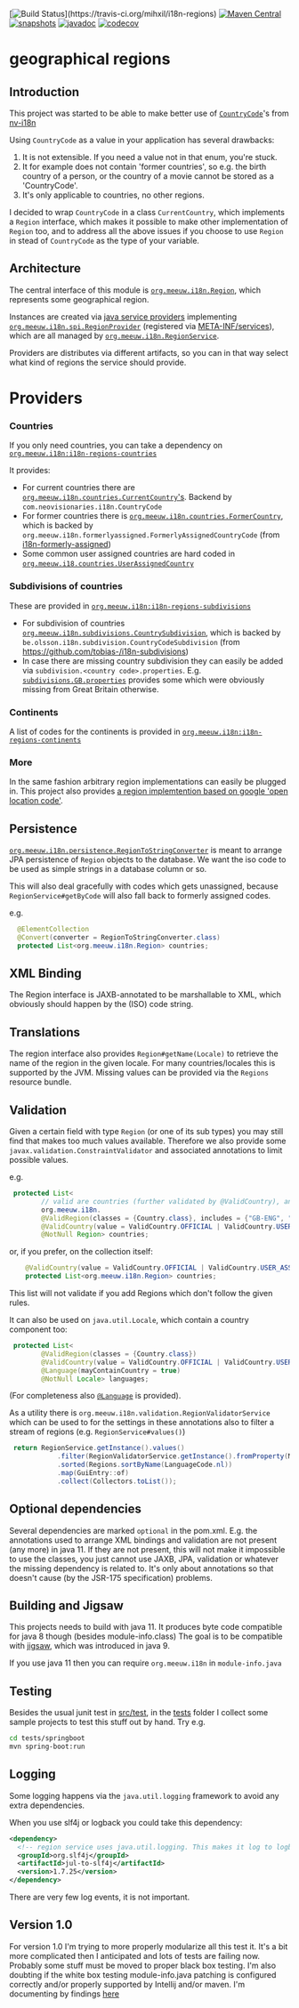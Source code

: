 [![Build Status](https://travis-ci.org/mihxil/i18n-regions.svg?)](https://travis-ci.org/mihxil/i18n-regions)
[![Maven Central](https://img.shields.io/maven-central/v/org.meeuw.i18n/i18n-regions.svg?label=Maven%20Central)](https://search.maven.org/search?q=g:%22org.meeuw.i18n%22)
[![snapshots](https://img.shields.io/nexus/s/https/oss.sonatype.org/org.meeuw.i18n/i18n-regions.svg)](https://oss.sonatype.org/content/repositories/staging/org/meeuw/i18n/)
[![javadoc](http://www.javadoc.io/badge/org.meeuw.i18n/i18n-regions.svg?color=blue)](http://www.javadoc.io/doc/org.meeuw.i18n/i18n-regions)
[![codecov](https://codecov.io/gh/mihxil/i18n-regions/branch/master/graph/badge.svg)](https://codecov.io/gh/mihxil/i18n-regions)


geographical regions
=============

Introduction
---
This project was started to be able to make better use of [`CountryCode`](https://github.com/TakahikoKawasaki/nv-i18n/blob/master/src/main/java/com/neovisionaries/i18n/CountryCode.java)'s from [nv-i18n](https://github.com/TakahikoKawasaki/nv-i18n)

Using `CountryCode` as a value in your application has several drawbacks:

1. It is not extensible. If you need a value not in that enum, you're stuck.
2. It for example does not contain 'former countries', so e.g. the birth country of a person, or the country of a movie cannot be stored as a 'CountryCode'.
3. It's only applicable to countries, no other regions.

I decided to wrap `CountryCode` in a class `CurrentCountry`, which implements a `Region` interface, which makes it possible to make other implementation of `Region` too, and to address all the above issues if you choose to use `Region` in stead of `CountryCode` as the type of your variable.


Architecture
---
The central interface of this module is [`org.meeuw.i18n.Region`](i18n-regions/src/main/java/org/meeuw/i18n/Region.java), which represents some geographical region.

Instances are created via  [java service providers](https://www.baeldung.com/java-spi) implementing [`org.meeuw.i18n.spi.RegionProvider`](i18n-regions/src/main/java/org/meeuw/i18n/spi/RegionProvider.java) (registered via [META-INF/services](i18n-regions/src/main/resources/META-INF/services/org.meeuw.i18n.spi.RegionProvider)), which are all managed by  [`org.meeuw.i18n.RegionService`](i18n-regions/src/main/java/org/meeuw/i18n/RegionService.java). 

Providers are distributes via different artifacts, so you can in that way select what kind of regions the  service should provide.


Providers
========

### Countries
If you only need countries, you can take a dependency on [`org.meeuw.i18n:i18n-regions-countries`](https://search.maven.org/search?q=g:org.meeuw.i18n%20AND%20a:i18n-regions-countries&core=gav)

It provides:
- For current countries there are [`org.meeuw.i18n.countries.CurrentCountry`'s](i18n-regions-countries/src/main/java/org/meeuw/i18n/countries/CurrentCountry.java). Backend by `com.neovisionaries.i18n.CountryCode`
- For former countries there is [`org.meeuw.i18n.countries.FormerCountry`](i18n-regions-countries/src/main/java/org/meeuw/i18n/countries/FormerCountry.java), which is backed by  `org.meeuw.i18n.formerlyassigned.FormerlyAssignedCountryCode` (from [i18n-formerly-assigned](https://github.com/mihxil/i18n-formerly-assigned))
- Some common user assigned countries are  hard coded in [`org.meeuw.i18.countries.UserAssignedCountry`](i18n-regions-countries/src/main/java/org/meeuw/i18n/countries/UserAssignedCountry.java)

### Subdivisions of countries
These are provided in [`org.meeuw.i18n:i18n-regions-subdivisions`](https://search.maven.org/search?q=g:org.meeuw.i18n%20AND%20a:i18n-regions-subdivisions&core=gav)
- For subdivision of countries [`org.meeuw.i18n.subdivisions.CountrySubdivision`](i18n-regions-subdivisions/src/main/java/org/meeuw/i18n/subdivisions/CountrySubdivision.java), which is backed by 
`be.olsson.i18n.subdivision.CountryCodeSubdivision` (from https://github.com/tobias-/i18n-subdivisions)
- In case there are missing country subdivision they can easily be added via `subdivision.<country code>.properties`. E.g. [`subdivisions.GB.properties`](i18n-regions-subdivisions/src/main/resources/subdivisions.GB.properties) provides some which were obviously missing from Great Britain otherwise.

### Continents
A list of codes for the continents is provided in [`org.meeuw.i18n:i18n-regions-continents`](https://search.maven.org/search?q=g:org.meeuw.i18n%20AND%20a:i18n-regions-continents&core=ga)

### More
In the same fashion arbitrary region implementations can easily be plugged in. This project also provides [a region implemtention based on google 'open location code'](i18n-regions-openlocationcode).


Persistence
-----------
[`org.meeuw.i18n.persistence.RegionToStringConverter`](i18n-regions/src/main/java/org/meeuw/i18n/persistence/RegionToStringConverter.java) is meant to arrange JPA persistence of `Region` objects to the database. We want the iso code to be used as simple strings in a database column or so.

This will also deal gracefully with codes which gets unassigned, because `RegionService#getByCode` will also fall back to formerly assigned codes.

e.g.
```java
  @ElementCollection
  @Convert(converter = RegionToStringConverter.class)
  protected List<org.meeuw.i18n.Region> countries;
```


XML Binding
----
The Region interface is JAXB-annotated to be marshallable to XML, which obviously should happen by the (ISO) code string.

Translations
----
The region interface also provides `Region#getName(Locale)` to retrieve the name of the region in the given locale. For many countries/locales this is supported by the JVM. Missing values can be provided via the `Regions` resource bundle.

Validation
-----
Given a certain field with type `Region` (or one of its sub types) you may still find that makes too much values available. Therefore we also provide some `javax.validation.ConstraintValidator` and associated annotations to limit possible values.

e.g.
```java
 protected List<
        // valid are countries (further validated by @ValidCountry), and a list of codes.
        org.meeuw.i18n.
        @ValidRegion(classes = {Country.class}, includes = {"GB-ENG", "GB-NIR", "GB-SCT", "GB-WLS"})
        @ValidCountry(value = ValidCountry.OFFICIAL | ValidCountry.USER_ASSIGNED | ValidCountry.FORMER, excludes = {"XN"})
        @NotNull Region> countries;
```
or, if you prefer, on the collection itself:
```java
    @ValidCountry(value = ValidCountry.OFFICIAL | ValidCountry.USER_ASSIGNED | ValidCountry.FORMER, includes = {"GB-ENG", "GB-NIR", "GB-SCT", "GB-WLS"})
    protected List<org.meeuw.i18n.Region> countries;
```

This list will not validate if you add Regions which don't follow the given rules.

It can also be used on `java.util.Locale`, which contain a country component too:
```java
 protected List<
        @ValidRegion(classes = {Country.class})
        @ValidCountry(value = ValidCountry.OFFICIAL | ValidCountry.USER_ASSIGNED | ValidCountry.FORMER, excludes = {"XN"})
        @Language(mayContainCountry = true)
        @NotNull Locale> languages;
```
(For completeness also [`@Language`](i18n-regions/src/main/java/org/meeuw/i18n/validation/Language.java) is provided).

As a utility there is `org.meeuw.i18n.validation.RegionValidatorService` which can be used to for the settings in these annotations also to filter a stream of regions (e.g. `RegionService#values()`)
```java 
 return RegionService.getInstance().values()
            .filter(RegionValidatorService.getInstance().fromProperty(MediaObject.class, "countries"))
            .sorted(Regions.sortByName(LanguageCode.nl))
            .map(GuiEntry::of)
            .collect(Collectors.toList());
```

Optional dependencies
----
Several dependencies are marked `optional` in the pom.xml. E.g. the annotations used to arrange XML bindings and validation are not present (any more) in java 11. If they are not present, this will not make it impossible to use the classes, you just cannot use JAXB, JPA, validation or whatever the missing dependency is related to. It's only about annotations so that doesn't cause (by the JSR-175 specification) problems.

Building and Jigsaw
---
This projects needs to build with java 11. It produces byte code compatible for java 8 though (besides module-info.class)  The goal is to be compatible with [jigsaw](https://www.baeldung.com/project-jigsaw-java-modularity), which was introduced in java 9.

If you use java 11 then you can require `org.meeuw.i18n` in `module-info.java`


Testing
----
Besides the usual junit test in [src/test](src/test), in the [tests](tests) folder I collect some sample projects to test this stuff out by hand.
Try e.g. 
```bash
cd tests/springboot
mvn spring-boot:run
```

Logging
----
Some logging happens via the `java.util.logging` framework to avoid any extra dependencies.

When you use slf4j or logback you could take this dependency:
```xml
<dependency>
  <!-- region service uses java.util.logging. This makes it log to logback as springboot does -->
  <groupId>org.slf4j</groupId>
  <artifactId>jul-to-slf4j</artifactId>
  <version>1.7.25</version>
</dependency>
```
There are very few log events, it is not important.


Version 1.0
---
For version 1.0 I'm trying to more properly modularize all this test it. It's a bit more complicated then I anticipated and lots of tests are failing now. Probably some stuff must be moved to proper black box testing. I'm also doubting if the white box testing module-info.java  patching is configured correctly and/or properly supported by Intellij and/or maven.
I'm documenting by findings [here](TESTING-WITH-JPMS.adoc)


